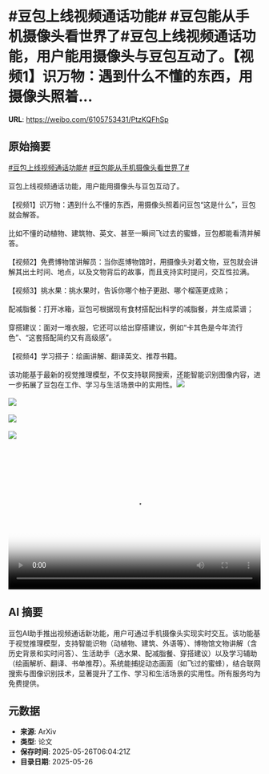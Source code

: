 # #豆包上线视频通话功能# #豆包能从手机摄像头看世界了#豆包上线视频通话功能，用户能用摄像头与豆包互动了。【视频1】识万物：遇到什么不懂的东西，用摄像头照着...

**URL**: https://weibo.com/6105753431/PtzKQFhSp

## 原始摘要

<a href="https://m.weibo.cn/search?containerid=231522type%3D1%26t%3D10%26q%3D%23%E8%B1%86%E5%8C%85%E4%B8%8A%E7%BA%BF%E8%A7%86%E9%A2%91%E9%80%9A%E8%AF%9D%E5%8A%9F%E8%83%BD%23&amp;extparam=%23%E8%B1%86%E5%8C%85%E4%B8%8A%E7%BA%BF%E8%A7%86%E9%A2%91%E9%80%9A%E8%AF%9D%E5%8A%9F%E8%83%BD%23" data-hide=""><span class="surl-text">#豆包上线视频通话功能#</span></a> <a href="https://m.weibo.cn/search?containerid=231522type%3D1%26t%3D10%26q%3D%23%E8%B1%86%E5%8C%85%E8%83%BD%E4%BB%8E%E6%89%8B%E6%9C%BA%E6%91%84%E5%83%8F%E5%A4%B4%E7%9C%8B%E4%B8%96%E7%95%8C%E4%BA%86%23&amp;extparam=%23%E8%B1%86%E5%8C%85%E8%83%BD%E4%BB%8E%E6%89%8B%E6%9C%BA%E6%91%84%E5%83%8F%E5%A4%B4%E7%9C%8B%E4%B8%96%E7%95%8C%E4%BA%86%23" data-hide=""><span class="surl-text">#豆包能从手机摄像头看世界了#</span></a><br><br>豆包上线视频通话功能，用户能用摄像头与豆包互动了。<br><br>【视频1】识万物：遇到什么不懂的东西，用摄像头照着问豆包“这是什么”，豆包就会解答。<br><br>比如不懂的动植物、建筑物、英文、甚至一瞬间飞过去的蜜蜂，豆包都能看清并解答。<br><br>【视频2】免费博物馆讲解员：当你逛博物馆时，用摄像头对着文物，豆包就会讲解其出土时间、地点，以及文物背后的故事，而且支持实时提问，交互性拉满。<br><br>【视频3】挑水果：挑水果时，告诉你哪个柚子更甜、哪个榴莲更成熟；<br><br>配减脂餐：打开冰箱，豆包可根据现有食材搭配出科学的减脂餐，并生成菜谱；<br><br>穿搭建议：面对一堆衣服，它还可以给出穿搭建议，例如“卡其色是今年流行色”、“这套搭配简约又有高级感”。<br><br>【视频4】学习搭子：绘画讲解、翻译英文、推荐书籍。<br><br>该功能基于最新的视觉推理模型，不仅支持联网搜索，还能智能识别图像内容，进一步拓展了豆包在工作、学习与生活场景中的实用性。<img style="" src="https://tvax4.sinaimg.cn/large/006Fd7o3ly1i1snl9el0rj31hc0u0wjb.jpg" referrerpolicy="no-referrer"><br><br><img style="" src="https://tvax3.sinaimg.cn/large/006Fd7o3ly1i1snl98d4lj31hc0u0dha.jpg" referrerpolicy="no-referrer"><br><br><img style="" src="https://tvax2.sinaimg.cn/large/006Fd7o3ly1i1snl9ulnij31hc0u0gns.jpg" referrerpolicy="no-referrer"><br><br><img style="" src="https://tvax1.sinaimg.cn/large/006Fd7o3ly1i1snlbe5c3j31hc0u0gnw.jpg" referrerpolicy="no-referrer"><br><br><br clear="both"><div style="clear: both"></div><video controls="controls" poster="https://tvax2.sinaimg.cn/orj480/006Fd7o3ly1i1snla06i3j31hc0u0wjb.jpg" style="width: 100%"><source src="https://f.video.weibocdn.com/o0/okuyGfzBlx08oxyQH8vK01041200y50N0E010.mp4?label=mp4_720p&amp;template=1280x720.25.0&amp;ori=0&amp;ps=1CwnkDw1GXwCQx&amp;Expires=1748242871&amp;ssig=eJUMJvojMy&amp;KID=unistore,video"><source src="https://f.video.weibocdn.com/o0/INW5kvjzlx08oxyPsl7q01041200ijg30E010.mp4?label=mp4_hd&amp;template=852x480.25.0&amp;ori=0&amp;ps=1CwnkDw1GXwCQx&amp;Expires=1748242871&amp;ssig=2uwJ1zXjcc&amp;KID=unistore,video"><source src="https://f.video.weibocdn.com/o0/JcUsSgWGlx08oxyPg5z201041200bB780E010.mp4?label=mp4_ld&amp;template=640x360.25.0&amp;ori=0&amp;ps=1CwnkDw1GXwCQx&amp;Expires=1748242871&amp;ssig=OEmojVoY1r&amp;KID=unistore,video"><p>视频无法显示，请前往<a href="https://video.weibo.com/show?fid=1034%3A5170488302043155" target="_blank" rel="noopener noreferrer">微博视频</a>观看。</p></video>

## AI 摘要

豆包AI助手推出视频通话新功能，用户可通过手机摄像头实现实时交互。该功能基于视觉推理模型，支持智能识物（动植物、建筑、外语等）、博物馆文物讲解（含历史背景和实时问答）、生活助手（选水果、配减脂餐、穿搭建议）以及学习辅助（绘画解析、翻译、书单推荐）。系统能捕捉动态画面（如飞过的蜜蜂），结合联网搜索与图像识别技术，显著提升了工作、学习和生活场景的实用性。所有服务均为免费提供。

## 元数据

- **来源**: ArXiv
- **类型**: 论文
- **保存时间**: 2025-05-26T06:04:21Z
- **目录日期**: 2025-05-26
